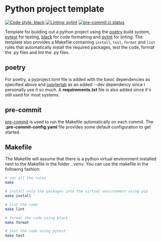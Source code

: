# Python project template
[![Code style: black](https://img.shields.io/badge/code%20style-black-000000.svg)](https://github.com/psf/black)
[![Linting: pylint](https://img.shields.io/badge/linting-pylint-yellowgreen)](https://github.com/PyCQA/pylint)
[![pre-commit.ci status](https://results.pre-commit.ci/badge/github/pre-commit/pre-commit.com/main.svg)](https://results.pre-commit.ci/latest/github/pre-commit/pre-commit.com/main)

Template for building out a python project using the [poetry](https://python-poetry.org/) build
system, [pytest](https://docs.pytest.org/en/7.1.x/) for testing, [black](https://black.readthedocs.io/en/stable/) for code formatting and [pylint](https://pylint.pycqa.org/en/latest/) for linting. The template also provides a Makefile containing `install`, `test`, `format` and `lint` rules that automatically install the required packages, test the code, format the .py files and lint the .py files.

## poetry
For poetry, a pyproject.toml file is added with the basic dependencies as specified above and [jupyterlab](https://jupyter.org/) as an added --dev dependency since I personally use it so much. A **requirements.txt** file is also added since it's still used for most systems.

## pre-commit
[pre-commit](https://pre-commit.com/) is used to run the Makefile automatically on each commit. The **.pre-commit-config.yaml** file provides some default configuration to get started.

## Makefile
The Makefile will assume that there is a python virtual environment installed next to the Makefile in the folder <kbd>.venv</kbd>. You can use the makefile in the following fashion:

```bash
# run all the rules
make

# install only the packages into the virtual environment using pip
make install

# lint the code
make lint

# format the code using black
make format

# test the code using pytest
make test
```
